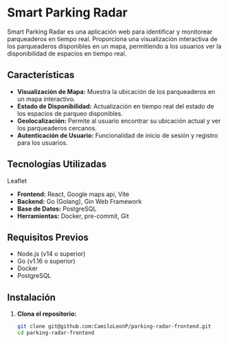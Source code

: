 # Smart Parking Radar

Smart Parking Radar es una aplicación web para identificar y monitorear parqueaderos en tiempo real. Proporciona una visualización interactiva de los parqueaderos disponibles en un mapa, permitiendo a los usuarios ver la disponibilidad de espacios en tiempo real.

## Características

- **Visualización de Mapa:** Muestra la ubicación de los parqueaderos en un mapa interactivo.
- **Estado de Disponibilidad:** Actualización en tiempo real del estado de los espacios de parqueo disponibles.
- **Geolocalización:** Permite al usuario encontrar su ubicación actual y ver los parqueaderos cercanos.
- **Autenticación de Usuario:** Funcionalidad de inicio de sesión y registro para los usuarios.

## Tecnologías Utilizadas
Leaflet
- **Frontend:** React, Google maps api, Vite
- **Backend:** Go (Golang), Gin Web Framework
- **Base de Datos:** PostgreSQL
- **Herramientas:** Docker, pre-commit, Git

## Requisitos Previos

- Node.js (v14 o superior)
- Go (v1.16 o superior)
- Docker
- PostgreSQL

## Instalación

1. **Clona el repositorio:**

   ```bash
   git clone git@github.com:CamiloLeonP/parking-radar-frontend.git
   cd parking-radar-frontend
